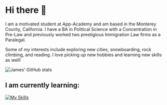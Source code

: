 # Hi there 👋

I am a motivated student at App-Academy and am based in the Monterey County, California. 
I have a BA in Political Science with a Concentration in Pre-Law and previously worked two prestigious Immigration Law firms as a Paralegal.

Some of my interests include exploring new cities, snowboarding, rock climbing, and reading. I love picking up new hobbies and learning new skills as well!

![James' GitHub stats](https://github-readme-stats.vercel.app/api?username=porkyjames&theme=gothamshow_icons=true)

## I am currently learning:
[![My Skills](https://skillicons.dev/icons?i=js,html,css,react,vite,redux,sequelize,nodejs,linux,sqlite,express,bootstrap,py,flask,postgres,postman,docker)](https://skillicons.dev)

<!--
**PorkyJames/PorkyJames** is a ✨ _special_ ✨ repository because its `README.md` (this file) appears on your GitHub profile.

Here are some ideas to get you started:

- 🔭 I’m currently working on ...
- 🌱 I’m currently learning ...
- 👯 I’m looking to collaborate on ...
- 🤔 I’m looking for help with ...
- 💬 Ask me about ...
- 📫 How to reach me: ...
- 😄 Pronouns: ...
- ⚡ Fun fact: ...
-->

